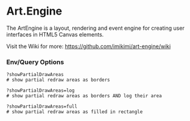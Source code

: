 # Art.Engine

The ArtEngine is a layout, rendering and event engine for creating user interfaces in HTML5 Canvas elements.

Visit the Wiki for more: https://github.com/imikimi/art-engine/wiki

### Env/Query Options


```
?showPartialDrawAreas
# show partial redraw areas as borders

?showPartialDrawAreas=log
# show partial redraw areas as borders AND log their area

?showPartialDrawAreas=full
# show partial redraw areas as filled in rectangle

```